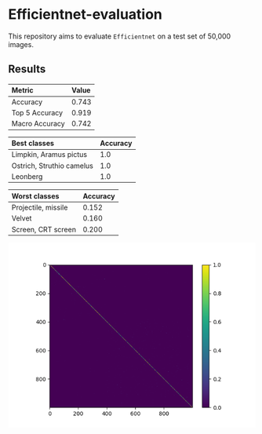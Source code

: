 # Efficientnet-evaluation

This repository aims to evaluate `Efficientnet` on a test set of 50,000 images.

## Results

| Metric | Value |
| :----- | :----- |
|  Accuracy       |  0.743 |
|  Top 5 Accuracy |  0.919 |
|  Macro Accuracy |  0.742 |

| Best classes | Accuracy |
| :----- | :----- |
|  Limpkin, Aramus pictus    |  1.0 |
|  Ostrich, Struthio camelus |  1.0 |
|  Leonberg                  |  1.0 |


| Worst classes | Accuracy |
| :----- | :----- |
|  Projectile, missile    |  0.152 |
|  Velvet                 |  0.160 |
|  Screen, CRT screen     |  0.200 |

![Confusion matrix](https://github.com/clementw168/Efficientnet-evaluation/blob/main/confusion_matrix.png)